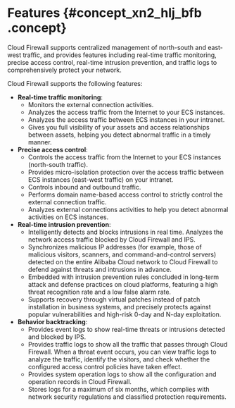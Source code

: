 # Features {#concept_xn2_hlj_bfb .concept}

Cloud Firewall supports centralized management of north-south and east-west traffic, and provides features including real-time traffic monitoring, precise access control, real-time intrusion prevention, and traffic logs to comprehensively protect your network.

Cloud Firewall supports the following features:

-   **Real-time traffic monitoring**:
    -   Monitors the external connection activities.
    -   Analyzes the access traffic from the Internet to your ECS instances.
    -   Analyzes the access traffic between ECS instances in your intranet.
    -   Gives you full visibility of your assets and access relationships between assets, helping you detect abnormal traffic in a timely manner.
-   **Precise access control**:
    -   Controls the access traffic from the Internet to your ECS instances \(north-south traffic\).
    -   Provides micro-isolation protection over the access traffic between ECS instances \(east-west traffic\) on your intranet.
    -   Controls inbound and outbound traffic.
    -   Performs domain name-based access control to strictly control the external connection traffic.
    -   Analyzes external connections activities to help you detect abnormal activities on ECS instances.
-   **Real-time intrusion prevention**:
    -   Intelligently detects and blocks intrusions in real time. Analyzes the network access traffic blocked by Cloud Firewall and IPS.
    -   Synchronizes malicious IP addresses \(for example, those of malicious visitors, scanners, and command-and-control servers\) detected on the entire Alibaba Cloud network to Cloud Firewall to defend against threats and intrusions in advance.
    -   Embedded with intrusion prevention rules concluded in long-term attack and defense practices on cloud platforms, featuring a high threat recognition rate and a low false alarm rate.
    -   Supports recovery through virtual patches instead of patch installation in business systems, and precisely protects against popular vulnerabilities and high-risk 0-day and N-day exploitation.
-   **Behavior backtracking**:
    -   Provides event logs to show real-time threats or intrusions detected and blocked by IPS.
    -   Provides traffic logs to show all the traffic that passes through Cloud Firewall. When a threat event occurs, you can view traffic logs to analyze the traffic, identify the visitors, and check whether the configured access control policies have taken effect.
    -   Provides system operation logs to show all the configuration and operation records in Cloud Firewall.
    -   Stores logs for a maximum of six months, which complies with network security regulations and classified protection requirements.

